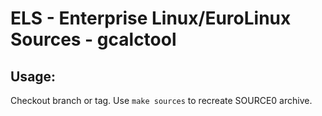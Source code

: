 # ELS - Enterprise Linux/EuroLinux Sources - gcalctool
 
## Usage:
  Checkout branch or tag. Use `make sources` to recreate  SOURCE0 archive.
